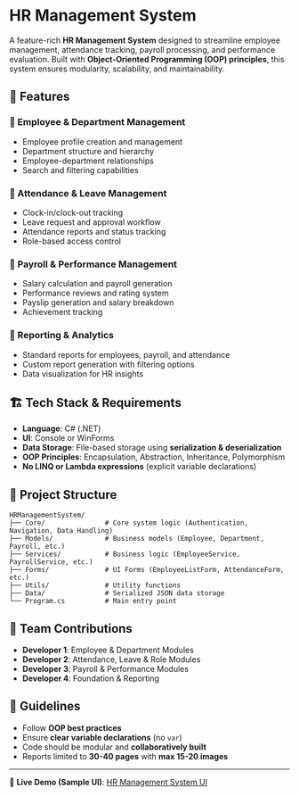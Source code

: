 # HR Management System  

A feature-rich **HR Management System** designed to streamline employee management, attendance tracking, payroll processing, and performance evaluation. Built with **Object-Oriented Programming (OOP) principles**, this system ensures modularity, scalability, and maintainability.  

## 🚀 Features  
### 🔹 Employee & Department Management  
- Employee profile creation and management  
- Department structure and hierarchy  
- Employee-department relationships  
- Search and filtering capabilities  

### 🔹 Attendance & Leave Management  
- Clock-in/clock-out tracking  
- Leave request and approval workflow  
- Attendance reports and status tracking  
- Role-based access control  

### 🔹 Payroll & Performance Management  
- Salary calculation and payroll generation  
- Performance reviews and rating system  
- Payslip generation and salary breakdown  
- Achievement tracking  

### 🔹 Reporting & Analytics  
- Standard reports for employees, payroll, and attendance  
- Custom report generation with filtering options  
- Data visualization for HR insights  

## 🏗️ Tech Stack & Requirements  
- **Language**: C# (.NET)  
- **UI**: Console or WinForms  
- **Data Storage**: File-based storage using **serialization & deserialization**  
- **OOP Principles**: Encapsulation, Abstraction, Inheritance, Polymorphism  
- **No LINQ or Lambda expressions** (explicit variable declarations)  

## 📂 Project Structure  
```
HRManagementSystem/
├── Core/               # Core system logic (Authentication, Navigation, Data Handling)
├── Models/             # Business models (Employee, Department, Payroll, etc.)
├── Services/           # Business logic (EmployeeService, PayrollService, etc.)
├── Forms/              # UI Forms (EmployeeListForm, AttendanceForm, etc.)
├── Utils/              # Utility functions
├── Data/               # Serialized JSON data storage
└── Program.cs          # Main entry point
```  

## 👥 Team Contributions  
- **Developer 1**: Employee & Department Modules  
- **Developer 2**: Attendance, Leave & Role Modules  
- **Developer 3**: Payroll & Performance Modules  
- **Developer 4**: Foundation & Reporting  

## 📌 Guidelines  
- Follow **OOP best practices**  
- Ensure **clear variable declarations** (no `var`)  
- Code should be modular and **collaboratively built**  
- Reports limited to **30-40 pages** with **max 15-20 images**  

---

🔗 **Live Demo (Sample UI)**: [HR Management System UI](https://v0-hr-management-system-iota.vercel.app/)  
